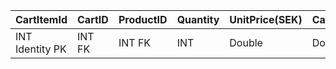 
| CartItemId      | CartID | ProductID | Quantity | UnitPrice(SEK) | CartItemTotal(SEK) |
| --------------- | ------ | --------- | -------- | -------------- | ------------------ |
| INT Identity PK | INT FK | INT FK    | INT      | Double         | Double             |
